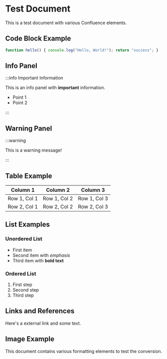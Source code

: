 # Test Document

This is a test document with various Confluence elements.


## Code Block Example


```javascript
function hello() { console.log("Hello, World!"); return "success"; }

```


## Info Panel

:::info Important Information

This is an info panel with **important** information.

-   Point 1
-   Point 2

:::


## Warning Panel

:::warning

This is a warning message!

:::


## Table Example

| Column 1 | Column 2 | Column 3 |
| --- | --- | --- |
| Row 1, Col 1 | Row 1, Col 2 | Row 1, Col 3 |
| Row 2, Col 1 | Row 2, Col 2 | Row 2, Col 3 |


## List Examples


### Unordered List

-   First item
-   Second item with *emphasis*
-   Third item with **bold text**


### Ordered List

1.  First step
2.  Second step
3.  Third step


## Links and References

Here's a external link and some text.


## Image Example

This document contains various formatting elements to test the conversion.